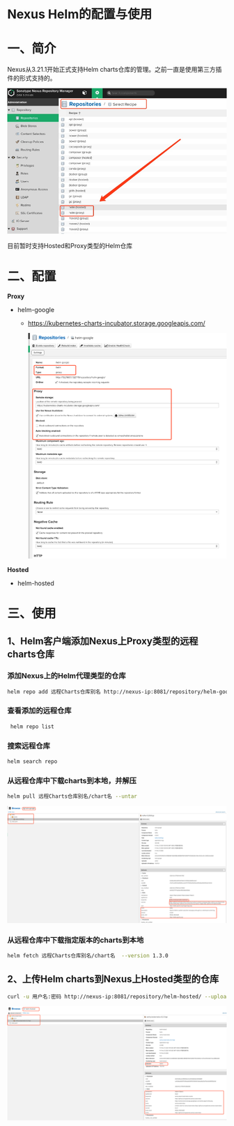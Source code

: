 # Nexus Helm的配置与使用



# 一、简介

Nexus从3.21.1开始正式支持Helm charts仓库的管理。之前一直是使用第三方插件的形式支持的。

![](../assets/nexus-helm-1.png)

目前暂时支持Hosted和Proxy类型的Helm仓库

# 二、配置

**Proxy**

- helm-google

  - https://kubernetes-charts-incubator.storage.googleapis.com/

    ![](../assets/nexus-helm-2.png)

**Hosted**

- helm-hosted

# 三、使用

## 1、Helm客户端添加Nexus上Proxy类型的远程charts仓库

### 添加Nexus上的Helm代理类型的仓库

```bash
helm repo add 远程Charts仓库别名 http://nexus-ip:8081/repository/helm-google/ --username admin --password="*****"
```

### 查看添加的远程仓库

```bash
 helm repo list
```

### 搜索远程仓库

```bash
helm search repo 
```

### 从远程仓库中下载charts到本地，并解压

```bash
helm pull 远程Charts仓库别名/chart名 --untar
```

![](../assets/nexus-helm-3.png)

### 从远程仓库中下载指定版本的charts到本地

```bash
helm fetch 远程Charts仓库别名/chart名  --version 1.3.0
```

## 2、上传Helm charts到Nexus上Hosted类型的仓库

```bash
curl -u 用户名:密码 http://nexus-ip:8081/repository/helm-hosted/ --upload-file sentry-kubernetes-0.2.3.tgz
```

![](../assets/nexus-helm-4.png)